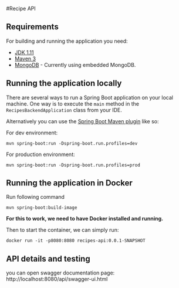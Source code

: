 #Recipe API

## Requirements

For building and running the application you need:

- [JDK 1.11](https://www.oracle.com/java/technologies/downloads/#java11)
- [Maven 3](https://maven.apache.org)
- [MongoDB](https://www.mongodb.com/) - Currently using embedded MongoDB. 

## Running the application locally

There are several ways to run a Spring Boot application on your local machine. One way is to execute the `main` method in the `RecipesBackendApplication` class from your IDE.

Alternatively you can use the [Spring Boot Maven plugin](https://docs.spring.io/spring-boot/docs/current/reference/html/build-tool-plugins-maven-plugin.html) like so:

For dev environment:

```shell
mvn spring-boot:run -Dspring-boot.run.profiles=dev
```

For production environment:

```shell
mvn spring-boot:run -Dspring-boot.run.profiles=prod
```

## Running the application in Docker

Run following command

```shell
mvn spring-boot:build-image
```

**For this to work, we need to have Docker installed and running.**

Then to start the container, we can simply run:

```shell
docker run -it -p8080:8080 recipes-api:0.0.1-SNAPSHOT
```

## API details and testing 

you can open swagger documentation page:
http://localhost:8080/api/swagger-ui.html
